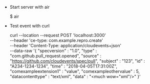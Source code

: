 * Start server with air

    $ air
    
* Test event with curl

    curl --location --request POST 'localhost:3000' \
    --header 'ce-type: com.example.repro.create' \
    --header 'Content-Type: application/cloudevents+json' \
    --data-raw '{
        "specversion" : "1.0",
        "type" : "com.github.pull_request.opened",
        "source" : "https://github.com/cloudevents/spec/pull",
        "subject" : "123",
        "id" : "A234-1234-1234",
        "time" : "2018-04-05T17:31:00Z",
        "comexampleextension1" : "value",
        "comexampleothervalue" : 5,
        "datacontenttype" : "text/xml",
        "data" : "<much wow=\"xml\"/>"
    }'